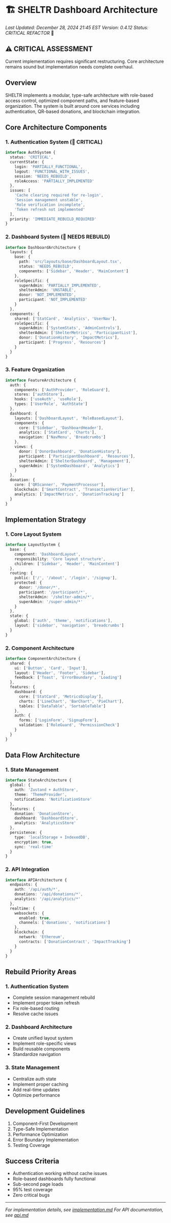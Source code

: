 # 🏗️ SHELTR Dashboard Architecture
*Last Updated: December 28, 2024 21:45 EST*
*Version: 0.4.12*
*Status: CRITICAL REFACTOR* 🔴

## ⚠️ CRITICAL ASSESSMENT
Current implementation requires significant restructuring. Core architecture remains sound but implementation needs complete overhaul.

## Overview
SHELTR implements a modular, type-safe architecture with role-based access control, optimized component paths, and feature-based organization. The system is built around core services including authentication, QR-based donations, and blockchain integration.

## Core Architecture Components

### 1. Authentication System (🔴 CRITICAL)
```typescript
interface AuthSystem {
  status: 'CRITICAL',
  currentState: {
    login: 'PARTIALLY_FUNCTIONAL',
    logout: 'FUNCTIONAL_WITH_ISSUES',
    session: 'NEEDS_REBUILD',
    roleAccess: 'PARTIALLY_IMPLEMENTED'
  },
  issues: [
    'Cache clearing required for re-login',
    'Session management unstable',
    'Role verification incomplete',
    'Token refresh not implemented'
  ],
  priority: 'IMMEDIATE_REBUILD_REQUIRED'
}
```

### 2. Dashboard System (🔴 NEEDS REBUILD)
```typescript
interface DashboardArchitecture {
  layouts: {
    base: {
      path: 'src/layouts/base/DashboardLayout.tsx',
      status: 'NEEDS_REBUILD',
      components: ['Sidebar', 'Header', 'MainContent']
    },
    roleSpecific: {
      superAdmin: 'PARTIALLY_IMPLEMENTED',
      shelterAdmin: 'UNSTABLE',
      donor: 'NOT_IMPLEMENTED',
      participant: 'NOT_IMPLEMENTED'
    }
  },
  components: {
    shared: ['StatCard', 'Analytics', 'UserNav'],
    roleSpecific: {
      superAdmin: ['SystemStats', 'AdminControls'],
      shelterAdmin: ['ShelterMetrics', 'ParticipantList'],
      donor: ['DonationHistory', 'ImpactMetrics'],
      participant: ['Progress', 'Resources']
    }
  }
}
```

### 3. Feature Organization
```typescript
interface FeatureArchitecture {
  auth: {
    components: ['AuthProvider', 'RoleGuard'],
    stores: ['authStore'],
    hooks: ['useAuth', 'useRole'],
    types: ['UserRole', 'AuthState']
  },
  dashboard: {
    layouts: ['DashboardLayout', 'RoleBasedLayout'],
    components: {
      core: ['Sidebar', 'DashboardHeader'],
      analytics: ['StatCard', 'Charts'],
      navigation: ['NavMenu', 'Breadcrumbs']
    },
    views: {
      donor: ['DonorDashboard', 'DonationHistory'],
      participant: ['ParticipantDashboard', 'Resources'],
      shelterAdmin: ['ShelterDashboard', 'Management'],
      superAdmin: ['SystemDashboard', 'Analytics']
    }
  },
  donation: {
    core: ['QRScanner', 'PaymentProcessor'],
    blockchain: ['SmartContract', 'TransactionVerifier'],
    analytics: ['ImpactMetrics', 'DonationTracking']
  }
}
```

## Implementation Strategy

### 1. Core Layout System
```typescript
interface LayoutSystem {
  base: {
    component: 'DashboardLayout',
    responsibility: 'Core layout structure',
    children: ['Sidebar', 'Header', 'MainContent']
  },
  routing: {
    public: ['/', '/about', '/login', '/signup'],
    protected: {
      donor: '/donor/*',
      participant: '/participant/*',
      shelterAdmin: '/shelter-admin/*',
      superAdmin: '/super-admin/*'
    }
  },
  state: {
    global: ['auth', 'theme', 'notifications'],
    layout: ['sidebar', 'navigation', 'breadcrumbs']
  }
}
```

### 2. Component Architecture
```typescript
interface ComponentArchitecture {
  shared: {
    ui: ['Button', 'Card', 'Input'],
    layout: ['Header', 'Footer', 'Sidebar'],
    feedback: ['Toast', 'ErrorBoundary', 'Loading']
  },
  features: {
    dashboard: {
      core: ['StatCard', 'MetricsDisplay'],
      charts: ['LineChart', 'BarChart', 'PieChart'],
      tables: ['DataTable', 'SortableTable']
    },
    auth: {
      forms: ['LoginForm', 'SignupForm'],
      validation: ['RoleGuard', 'PermissionCheck']
    }
  }
}
```

## Data Flow Architecture

### 1. State Management
```typescript
interface StateArchitecture {
  global: {
    auth: 'Zustand + AuthStore',
    theme: 'ThemeProvider',
    notifications: 'NotificationStore'
  },
  features: {
    donation: 'DonationStore',
    dashboard: 'DashboardStore',
    analytics: 'AnalyticsStore'
  },
  persistence: {
    type: 'localStorage + IndexedDB',
    encryption: true,
    sync: 'real-time'
  }
}
```

### 2. API Integration
```typescript
interface APIArchitecture {
  endpoints: {
    auth: '/api/auth/*',
    donations: '/api/donations/*',
    analytics: '/api/analytics/*'
  },
  realtime: {
    websockets: {
      enabled: true,
      channels: ['donations', 'notifications']
    },
    blockchain: {
      network: 'Ethereum',
      contracts: ['DonationContract', 'ImpactTracking']
    }
  }
}
```

## Rebuild Priority Areas

### 1. Authentication System
- Complete session management rebuild
- Implement proper token refresh
- Fix role-based routing
- Resolve cache issues

### 2. Dashboard Architecture
- Create unified layout system
- Implement role-specific views
- Build reusable components
- Standardize navigation

### 3. State Management
- Centralize auth state
- Implement proper caching
- Add real-time updates
- Optimize performance

## Development Guidelines
1. Component-First Development
2. Type-Safe Implementation
3. Performance Optimization
4. Error Boundary Implementation
5. Testing Coverage

## Success Criteria
- Authentication working without cache issues
- Role-based dashboards fully functional
- Sub-second page loads
- 95% test coverage
- Zero critical bugs

---
*For implementation details, see [implementation.md](./implementation.md)*
*For API documentation, see [api.md](./api.md)*
